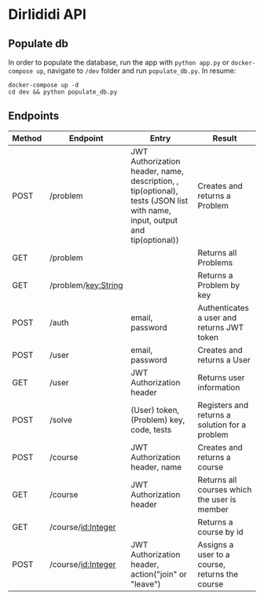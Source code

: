 # Dirlididi API

## Populate db
In order to populate the database, run the app with `python app.py` or `docker-compose up`, navigate to `/dev` folder and run `populate_db.py`. In resume:

    docker-compose up -d
    cd dev && python populate_db.py

## Endpoints

| Method | Endpoint     | Entry                    | Result                 |
| ------ | ------------ | -----                    | ---------------------- |
| POST   | /problem | JWT Authorization header, name, description, , tip(optional), tests (JSON list with name, input, output and tip(optional)) | Creates and returns a Problem |  
| GET    | /problem | | Returns all Problems |
| GET | /problem/<key:String> |  | Returns a Problem by key |
| POST | /auth | email, password | Authenticates a user and returns JWT token |
| POST | /user | email, password | Creates and returns a User |
| GET | /user | JWT Authorization header | Returns user information |
| POST | /solve | (User) token, (Problem) key, code, tests | Registers and returns a solution for a problem |
| POST | /course | JWT Authorization header, name | Creates and returns a course |
| GET | /course | JWT Authorization header | Returns all courses which the user is member |
| GET| /course/<id:Integer> | | Returns a course by id |
| POST | /course/<id:Integer> | JWT Authorization header, action("join" or "leave") | Assigns a user to a course, returns the course |
